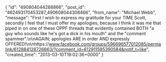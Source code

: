  {
   "id": "490804044288866",
   "post_id": "462493170453287_490608044308466",
   "from_name": "Michael Webb",
   "message": "First I wish to express my gratitude for your TIME Scott, secondly I feel that I must offer my apologies, because I think it was me that piped in on one of these OPPF threads that evidently contained BOTH \"a guy who sounds like he's got a dick in his mouth\" and the \"comment spammer\".\n\nAGAIN; apologies ARE in order AND expressly OFFERED!\n\nhttps://www.facebook.com/groups/596696577012085/permalink/612884128726663/?comment_id=612911585390584&notif_t=like",
   "created_time": "2013-03-10T19:02:36+0000"
 }
